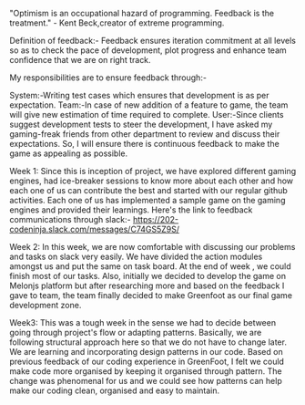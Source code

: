 "Optimism is an occupational hazard of programming. Feedback is the treatment." - Kent Beck,creator of extreme programming.

Definition of feedback:- Feedback ensures iteration commitment at all levels so as to check the pace of development, plot progress and enhance team confidence that we are on right track.

My responsibilities are to ensure feedback through:-

System:-Writing test cases which ensures that development is as per expectation.
Team:-In case of new addition of a feature to game, the team will give new estimation of time required to complete.
User:-Since clients suggest development tests to steer the development, I have asked my gaming-freak friends from other department to review and discuss their expectations. So, I will ensure there is continuous feedback to make the game as appealing as possible.

Week 1: Since this is inception of project, we have explored different gaming engines, had ice-breaker sessions to know more about each other and how each one of us can contribute the best and started with our regular github activities. Each one of us has implemented a sample game on the gaming engines and provided their learnings. Here's the link to feedback communications through slack:- https://202-codeninja.slack.com/messages/C74GS5Z9S/

Week 2: In this week, we are now comfortable with discussing our problems and tasks on slack very easily. We have divided the action modules amongst us and put the same on task board. At the end of week , we could finish most of our tasks. Also, initially we decided to develop the game on Melonjs platform but after researching more and based on the feedback I gave to team, the team finally decided to make Greenfoot as our final game development zone.

Week3: This was a tough week in the sense we had to decide between going through project's flow or adapting patterns. Basically, we are following structural approach here so that we do not have to change later. We are learning and incorporating design patterns in our code. Based on previous feedback of our coding experience in GreenFoot, I felt we could make code more organised by keeping it organised through pattern. The change was phenomenal for us and we could see how patterns can help make our coding clean, organised and easy to maintain.

